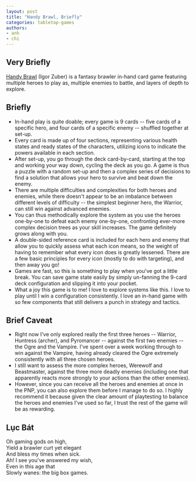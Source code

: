 ```yaml
---
layout: post
title: "Handy Brawl, Briefly"
categories: tabletop-games
authors: 
- anh
- chi
---
```


## Very Briefly

[Handy Brawl](https://boardgamegeek.com/boardgame/362692/handy-brawl) (Igor Zuber) is a fantasy brawler in-hand card game featuring multiple heroes to play as, multiple enemies to battle, and layers of depth to explore.

## Briefly

* In-hand play is quite doable; every game is 9 cards -- five cards of a specific hero, and four cards of a specific enemy -- shuffled together at set-up.
* Every card is made up of four sections, representing various health states and ready states of the characters, utilizing icons to indicate the powers available in each section.
* After set-up, you go through the deck card-by-card, starting at the top and working your way down, cycling the deck as you go. A game is thus a puzzle with a random set-up and then a complex series of decisions to find a solution that allows your hero to survive and beat down the enemy. 
* There are multiple difficulties and complexities for both heroes and enemies, while there doesn't appear to be an imbalance between different levels of difficulty -- the simplest beginner hero, the Warrior, can still win against advanced enemies. 
* You can thus methodically explore the system as you use the heroes one-by-one to defeat each enemy one-by-one, confronting ever-more complex decision trees as your skill increases. The game definitely grows along with you.
* A double-sided reference card is included for each hero and enemy that allow you to quickly assess what each icon means, so the weight of having to remember what every icon does is greatly lessened. There are a few basic principles for every icon (mostly to do with targeting), and then away you go!
* Games are fast, so this is something to play when you've got a little break. You can save game state easily by simply un-fanning the 9-card deck configuration and slipping it into your pocket.
* What a joy this game is to me! I love to explore systems like this. I love to play until I win a configuration consistently. I love an in-hand game with so few components that still delivers a punch in strategy and tactics.

## Brief Caveat

* Right now I've only explored really the first three heroes -- Warrior, Huntress (archer), and Pyromancer -- against the first two enemies -- the Ogre and the Vampire. I've spent over a week working through to win against the Vampire, having already cleared the Ogre extremely consistently with all three chosen heroes.
* I still want to assess the more complex heroes, Werewolf and Beastmaster, against the three more deadly enemies (including one that apparently reacts more strongly to your actions than the other enemies). 
* However, since you can receive all the heroes and enemies at once in the PNP, you can also explore them before I manage to do so. I highly recommend it because given the clear amount of playtesting to balance the heroes and enemies I've used so far, I trust the rest of the game will be as rewarding.

## Lục Bát

Oh gaming gods on high, \
Yield a brawler curt yet elegant \
And bless my times when sick.\
Ah! I see you've answered my wish, \
Even in this age that \
Slowly wanes: the big box games.